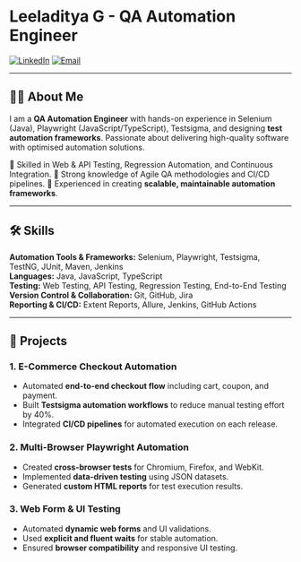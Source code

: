 # Leeladitya G - QA Automation Engineer

[![LinkedIn](https://img.shields.io/badge/LinkedIn-Profile-blue?logo=linkedin)](https://www.linkedin.com/in/leeladitya-g-126172382/)
[![Email](https://img.shields.io/badge/Email-leelasonu12@gmail.com-red?logo=gmail)](mailto:leelasonu12@gmail.com)

---

## 👨‍💻 About Me
I am a **QA Automation Engineer** with hands-on experience in Selenium (Java), Playwright (JavaScript/TypeScript), Testsigma, and designing **test automation frameworks**. Passionate about delivering high-quality software with optimised automation solutions.

🔹 Skilled in Web & API Testing, Regression Automation, and Continuous Integration.
🔹 Strong knowledge of Agile QA methodologies and CI/CD pipelines.
🔹 Experienced in creating **scalable, maintainable automation frameworks**.

---

## 🛠 Skills
**Automation Tools & Frameworks:** Selenium, Playwright, Testsigma, TestNG, JUnit, Maven, Jenkins  
**Languages:** Java, JavaScript, TypeScript  
**Testing:** Web Testing, API Testing, Regression Testing, End-to-End Testing  
**Version Control & Collaboration:** Git, GitHub, Jira  
**Reporting & CI/CD:** Extent Reports, Allure, Jenkins, GitHub Actions  

---

## 🚀 Projects

### 1. E-Commerce Checkout Automation
- Automated **end-to-end checkout flow** including cart, coupon, and payment.
- Built **Testsigma automation workflows** to reduce manual testing effort by 40%.
- Integrated **CI/CD pipelines** for automated execution on each release.

### 2. Multi-Browser Playwright Automation
- Created **cross-browser tests** for Chromium, Firefox, and WebKit.
- Implemented **data-driven testing** using JSON datasets.
- Generated **custom HTML reports** for test execution results.

### 3. Web Form & UI Testing
- Automated **dynamic web forms** and UI validations.
- Used **explicit and fluent waits** for stable automation.
- Ensured **browser compatibility** and responsive UI testing.
